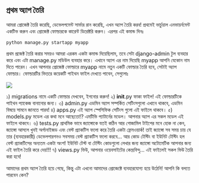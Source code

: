 ## প্রথম অ্যাপ তৈরি
আমরা প্রোজেক্ট তৈরি করেছি, ডেভেলপমেন্ট সার্ভার রান করেছি, এখন অ্যাপ তৈরি করব!
প্রথমেই ভার্চুয়াল এনভায়র্নমেন্ট একটিভ করুন এবং প্রোজেক্ট ফোল্ডারকে কারেন্ট ডিরেক্টরি করুন। এরপর এই কমান্ড দিনঃ 

    python manage.py startapp myapp

প্রথম প্রজেক্ট তৈরি করার সময়ও আমরা এরকম একটা কমান্ড দিয়েছিলাম, তবে সেটা django-admin টুল ব্যবহার করে এবং এটা manage.py মডিউল ব্যবহার করে। এখানে অ্যাপ এর নাম দিয়েছি myapp  আপনি যেকোন নাম দিতে পারেন।
এখন আপনার প্রোজেক্ট ফোল্ডারে myapp নামে নতুন একটি ফোল্ডার তৈরি হবে, সেটাই অ্যাপ ফোল্ডার। ফোল্ডারটির ভিতরে কয়েকটি পাইথন ফাইল দেখতে পাবেন, সেগুলোঃ

 ![](https://i.imgur.com/m6F6JIP.png)

১) migrations নামে একটি ফোল্ডার দেখবেন, ইগনোর করুন!
২) __init__.py ফাকা ফাইল! এই ফোল্ডারটিকে পাইথন প্যাকেজ বানানোর জন্য।
৩) admin.py এডমিন অ্যাপ সম্পর্কিত সেটিংসগুলো এখানে থাকবে, এডমিন বিষয়ে সামনে জানতে পারব!
৪) apps.py এই অ্যাপ স্পেসিফিক সেটিংস গুলো এই ফাইলে থাকবে।
৫) models.py  মডেল এর কথা মনে আছেতো!? এমটিভি প্যাটার্নের মডেল। আপনার অ্যাপ এর সকল মডেল এই ফাইলে থাকবে।
৬) tests.py প্রাথমিক ভাবে জ্যাঙ্গোকে যতই কঠিন আর গোজামিল টাইপের মনে হোক না কেন, জ্যাঙ্গো আসলে খুবই অর্গানাইজড এবং বেস্ট প্র্যাকটিস ফলো করে তৈরি একটা ফ্রেমওয়ার্ক! তাই জ্যাঙ্গো সব সময় চায় যে তার (ব্যবহারকারী) ডেভেলপারগনও সবসময় বেস্ট প্র্যাকটিস ফলো করবে... আর কোড টেস্টিং বা ইউনিট টেস্টিং হল বেস্ট প্র্যাকটিসের অন্যতম একটা অংশ! ইউনিট টেস্ট বা টেস্টিং কোডগুলো লেখার জন্য জ্যাঙ্গো অটোমেটিক আপনার জন্য এই ফাইল তৈরি করে দেয়!!! 
৭) views.py  ভিউ, আপনার ওয়েবসাইটের কেন্দ্রবিন্দু... এই ফাইলেই সকল ভিউ তৈরি করা হবে!

আমাদের প্রথম অ্যাপ তৈরি হয়ে গেছে, কিন্তু এটা এখনো আমাদের প্রোজেক্টে ব্যবহারযোগ্য হয়ে উঠেনি! আপনি কি  বলতে পারবেন কেন? 
